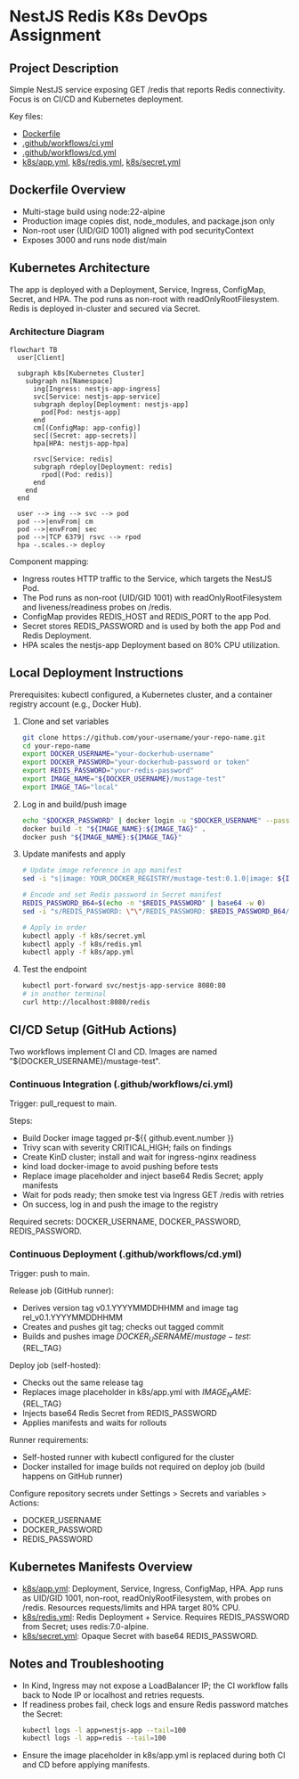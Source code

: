 # NestJS Redis K8s DevOps Assignment

## Project Description

Simple NestJS service exposing GET /redis that reports Redis connectivity. Focus is on CI/CD and Kubernetes deployment.

Key files:
- [Dockerfile](Dockerfile)
- [.github/workflows/ci.yml](.github/workflows/ci.yml)
- [.github/workflows/cd.yml](.github/workflows/cd.yml)
- [k8s/app.yml](k8s/app.yml), [k8s/redis.yml](k8s/redis.yml), [k8s/secret.yml](k8s/secret.yml)

## Dockerfile Overview

- Multi-stage build using node:22-alpine
- Production image copies dist, node_modules, and package.json only
- Non-root user (UID/GID 1001) aligned with pod securityContext
- Exposes 3000 and runs node dist/main

## Kubernetes Architecture

The app is deployed with a Deployment, Service, Ingress, ConfigMap, Secret, and HPA. The pod runs as non-root with readOnlyRootFilesystem. Redis is deployed in-cluster and secured via Secret.

### Architecture Diagram

```mermaid
flowchart TB
  user[Client]

  subgraph k8s[Kubernetes Cluster]
    subgraph ns[Namespace]
      ing[Ingress: nestjs-app-ingress]
      svc[Service: nestjs-app-service]
      subgraph deploy[Deployment: nestjs-app]
        pod[Pod: nestjs-app]
      end
      cm[(ConfigMap: app-config)]
      sec[(Secret: app-secrets)]
      hpa[HPA: nestjs-app-hpa]

      rsvc[Service: redis]
      subgraph rdeploy[Deployment: redis]
        rpod[(Pod: redis)]
      end
    end
  end

  user --> ing --> svc --> pod
  pod -->|envFrom| cm
  pod -->|envFrom| sec
  pod -->|TCP 6379| rsvc --> rpod
  hpa -.scales.-> deploy
```

Component mapping:
- Ingress routes HTTP traffic to the Service, which targets the NestJS Pod.
- The Pod runs as non-root (UID/GID 1001) with readOnlyRootFilesystem and liveness/readiness probes on /redis.
- ConfigMap provides REDIS_HOST and REDIS_PORT to the app Pod.
- Secret stores REDIS_PASSWORD and is used by both the app Pod and Redis Deployment.
- HPA scales the nestjs-app Deployment based on 80% CPU utilization.

## Local Deployment Instructions

Prerequisites: kubectl configured, a Kubernetes cluster, and a container registry account (e.g., Docker Hub).

1. Clone and set variables
   ```bash
   git clone https://github.com/your-username/your-repo-name.git
   cd your-repo-name
   export DOCKER_USERNAME="your-dockerhub-username"
   export DOCKER_PASSWORD="your-dockerhub-password or token"
   export REDIS_PASSWORD="your-redis-password"
   export IMAGE_NAME="${DOCKER_USERNAME}/mustage-test"
   export IMAGE_TAG="local"
   ```
2. Log in and build/push image
   ```bash
   echo "$DOCKER_PASSWORD" | docker login -u "$DOCKER_USERNAME" --password-stdin
   docker build -t "${IMAGE_NAME}:${IMAGE_TAG}" .
   docker push "${IMAGE_NAME}:${IMAGE_TAG}"
   ```
3. Update manifests and apply
   ```bash
   # Update image reference in app manifest
   sed -i "s|image: YOUR_DOCKER_REGISTRY/mustage-test:0.1.0|image: ${IMAGE_NAME}:${IMAGE_TAG}|g" k8s/app.yml

   # Encode and set Redis password in Secret manifest
   REDIS_PASSWORD_B64=$(echo -n "$REDIS_PASSWORD" | base64 -w 0)
   sed -i "s/REDIS_PASSWORD: \"\"/REDIS_PASSWORD: $REDIS_PASSWORD_B64/g" k8s/secret.yml

   # Apply in order
   kubectl apply -f k8s/secret.yml
   kubectl apply -f k8s/redis.yml
   kubectl apply -f k8s/app.yml
   ```
4. Test the endpoint
   ```bash
   kubectl port-forward svc/nestjs-app-service 8080:80
   # in another terminal
   curl http://localhost:8080/redis
   ```

## CI/CD Setup (GitHub Actions)

Two workflows implement CI and CD. Images are named "${DOCKER_USERNAME}/mustage-test".

### Continuous Integration (.github/workflows/ci.yml)

Trigger: pull_request to main.

Steps:
- Build Docker image tagged pr-${{ github.event.number }}
- Trivy scan with severity CRITICAL,HIGH; fails on findings
- Create KinD cluster; install and wait for ingress-nginx readiness
- kind load docker-image to avoid pushing before tests
- Replace image placeholder and inject base64 Redis Secret; apply manifests
- Wait for pods ready; then smoke test via Ingress GET /redis with retries
- On success, log in and push the image to the registry

Required secrets: DOCKER_USERNAME, DOCKER_PASSWORD, REDIS_PASSWORD.

### Continuous Deployment (.github/workflows/cd.yml)

Trigger: push to main.

Release job (GitHub runner):
- Derives version tag v0.1.YYYYMMDDHHMM and image tag rel_v0.1.YYYYMMDDHHMM
- Creates and pushes git tag; checks out tagged commit
- Builds and pushes image ${DOCKER_USERNAME}/mustage-test:${REL_TAG}

Deploy job (self-hosted):
- Checks out the same release tag
- Replaces image placeholder in k8s/app.yml with ${IMAGE_NAME}:${REL_TAG}
- Injects base64 Redis Secret from REDIS_PASSWORD
- Applies manifests and waits for rollouts

Runner requirements:
- Self-hosted runner with kubectl configured for the cluster
- Docker installed for image builds not required on deploy job (build happens on GitHub runner)

Configure repository secrets under Settings > Secrets and variables > Actions:
- DOCKER_USERNAME
- DOCKER_PASSWORD
- REDIS_PASSWORD

## Kubernetes Manifests Overview

- [k8s/app.yml](k8s/app.yml): Deployment, Service, Ingress, ConfigMap, HPA. App runs as UID/GID 1001, non-root, readOnlyRootFilesystem, with probes on /redis. Resources requests/limits and HPA target 80% CPU.
- [k8s/redis.yml](k8s/redis.yml): Redis Deployment + Service. Requires REDIS_PASSWORD from Secret; uses redis:7.0-alpine.
- [k8s/secret.yml](k8s/secret.yml): Opaque Secret with base64 REDIS_PASSWORD.

## Notes and Troubleshooting

- In Kind, Ingress may not expose a LoadBalancer IP; the CI workflow falls back to Node IP or localhost and retries requests.
- If readiness probes fail, check logs and ensure Redis password matches the Secret:
   ```bash
   kubectl logs -l app=nestjs-app --tail=100
   kubectl logs -l app=redis --tail=100
   ```
- Ensure the image placeholder in k8s/app.yml is replaced during both CI and CD before applying manifests.
